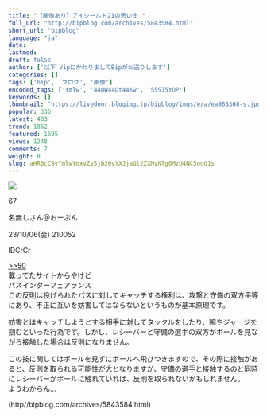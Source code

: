 ```yaml
---
title: "【画像あり】アイシールド21の思い出 "
full_url: "http://bipblog.com/archives/5843584.html"
short_url: "bipblog"
language: "ja"
date: 
lastmod: 
draft: false
author: ['以下 VipにかわりましてBipがお送りします']
categories: []
tags: ['bip', 'ブログ', '画像']
encoded_tags: ['Ymlw', '44OW44Ot44Kw', '55S75YOP']
keywords: []
thumbnail: "https://livedoor.blogimg.jp/bipblog/imgs/e/a/ea963368-s.jpg"
popular: 336
latest: 403
trend: 1862
featured: 1695
views: 1248
comments: 7
weight: 8
slug: aHR0cC8vYmlwYmxvZy5jb20vYXJjaGl2ZXMvNTg0MzU4NC5odG1s
---
```


![](https://livedoor.blogimg.jp/bipblog/imgs/e/a/ea963368-s.jpg)

<div><p class='ent_header' id='res_67'><p class='ent_num'>67</p> <p class='ent_name'>名無しさん＠おーぷん</p> <p class='ent_data'>23/10/06(金) 210052</p> <p class='ent_id'>IDCrCr</p></p><p class='ent_body_p ent_kyocho '> <a href='#res_50'>>>50</a><br> 載ってたサイトからやけど<br> パスインターフェアランス<br> この反則は投げられたパスに対してキャッチする権利は、攻撃と守備の双方平等にあり、不正に互いを妨害してはならないというものが基本原理です。</p> <p class='ent_body_p ent_kyocho'>妨害とはキャッチしようとする相手に対してタックルをしたり、腕やジャージを掴むといった行為です。しかし、レシーバーと守備の選手の双方がボールを見ながら接触した場合は反則になりません。</p> <p class='ent_body_p ent_kyocho'>この技に関してはボールを見ずにボールへ飛びつきますので、その際に接触があると、反則を取られる可能性が大となりますが、守備の選手と接触するのと同時にレシーバーがボールに触れていれば、反則を取られないかもしれません。<br> ようわからん… </p></div>

(http//bipblog.com/archives/5843584.html)
